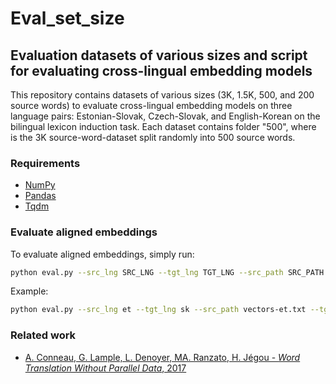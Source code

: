 # Eval_set_size

## Evaluation datasets of various sizes and script for evaluating cross-lingual embedding models

This repository contains datasets of various sizes (3K, 1.5K, 500, and 200 source words) to evaluate cross-lingual embedding models on three language pairs: Estonian-Slovak, Czech-Slovak, and English-Korean on the bilingual lexicon induction task. Each dataset contains folder "500", where is the 3K source-word-dataset split randomly into 500 source words. 

### Requirements
* [NumPy](https://numpy.org/)
* [Pandas](https://pandas.pydata.org/)
* [Tqdm](https://tqdm.github.io/)

### Evaluate aligned embeddings
To evaluate aligned embeddings, simply run:
```bash
python eval.py --src_lng SRC_LNG --tgt_lng TGT_LNG --src_path SRC_PATH --tgt_path TGT_PATH --eval_df EVAL_DF --k_num K_NUM --nmax NMAX --output OUTPUT
```
Example:
```bash
python eval.py --src_lng et --tgt_lng sk --src_path vectors-et.txt --tgt_path vectors-sk.txt --eval_df et-sk.200.csv --k_num 1 --nmax 50000 --output df.csv
```

### Related work
* [A. Conneau, G. Lample, L. Denoyer, MA. Ranzato, H. Jégou - *Word Translation Without Parallel Data*, 2017](https://arxiv.org/pdf/1710.04087.pdf)
